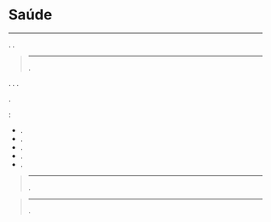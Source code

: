 # Saúde
****

.
.

> ****
>
> .

.
.
.

.

 :

-   .
-   .
-   .
-   .
-   .

> ****
>
> .

> ****
>
> .
